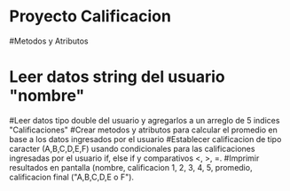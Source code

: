 # Proyecto Calificacion
#Metodos y Atributos
# Leer datos string del usuario "nombre"
#Leer datos tipo double del usuario y agregarlos a un arreglo de 5 indices "Calificaciones"
#Crear metodos y atributos para calcular el promedio en base a los datos ingresados por el usuario
#Establecer calificacion de tipo caracter (A,B,C,D,E,F) usando condicionales para las calificaciones ingresadas por el usuario if, else if y comparativos <, >, =.
#Imprimir resultados en pantalla (nombre, calificacion 1, 2, 3, 4, 5, promedio, calificacion final ("A,B,C,D,E o F").
